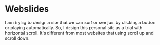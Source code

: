 # Webslides

I am trying to design a site that we can surf or see just by clicking a button or playing automatically. 
So, I design this personal site as a trial with horizontal scroll. 
It's different from most websites that using scroll up and scroll down.
